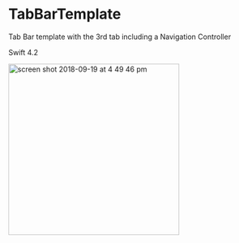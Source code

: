# TabBarTemplate
Tab Bar template with the 3rd tab including a Navigation Controller

Swift 4.2

<img width="337" alt="screen shot 2018-09-19 at 4 49 46 pm" src="https://user-images.githubusercontent.com/26833905/45731512-1b747500-bc2c-11e8-843e-10a7319d178a.png">
